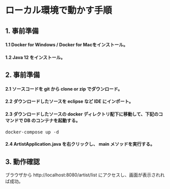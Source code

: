 # ローカル環境で動かす手順

## 1. 事前準備
####  1.1 Docker for Windows / Docker for Macをインストール。
####  1.2 Java 12 をインストール。

## 2. 事前準備
#### 2.1 ソースコードを git から clone or zip でダウンロード。
#### 2.2 ダウンロードしたソースを eclipse など IDE にインポート。
#### 2.3 ダウンロードしたソースの docker ディレクトリ配下に移動して、下記のコマンドで DB のコンテナを起動する。
<pre>
docker-compose up -d 
</pre>
#### 2.4 ArtistApplication.java を右クリックし、 main メソッドを実行する。

## 3. 動作確認
ブラウザから http://localhost:8080/artist/list にアクセスし、画面が表示されれば成功。
